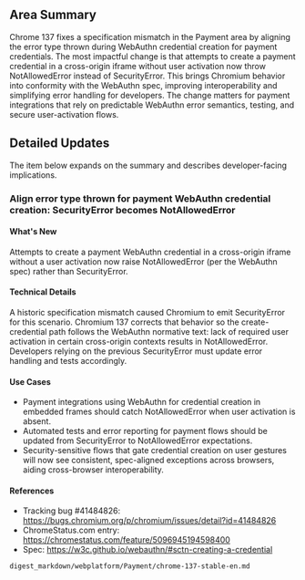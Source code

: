 ## Area Summary

Chrome 137 fixes a specification mismatch in the Payment area by aligning the error type thrown during WebAuthn credential creation for payment credentials. The most impactful change is that attempts to create a payment credential in a cross-origin iframe without user activation now throw NotAllowedError instead of SecurityError. This brings Chromium behavior into conformity with the WebAuthn spec, improving interoperability and simplifying error handling for developers. The change matters for payment integrations that rely on predictable WebAuthn error semantics, testing, and secure user-activation flows.

## Detailed Updates

The item below expands on the summary and describes developer-facing implications.

### Align error type thrown for payment WebAuthn credential creation: SecurityError becomes NotAllowedError

#### What's New
Attempts to create a payment WebAuthn credential in a cross-origin iframe without a user activation now raise NotAllowedError (per the WebAuthn spec) rather than SecurityError.

#### Technical Details
A historic specification mismatch caused Chromium to emit SecurityError for this scenario. Chromium 137 corrects that behavior so the create-credential path follows the WebAuthn normative text: lack of required user activation in certain cross-origin contexts results in NotAllowedError. Developers relying on the previous SecurityError must update error handling and tests accordingly.

#### Use Cases
- Payment integrations using WebAuthn for credential creation in embedded frames should catch NotAllowedError when user activation is absent.
- Automated tests and error reporting for payment flows should be updated from SecurityError to NotAllowedError expectations.
- Security-sensitive flows that gate credential creation on user gestures will now see consistent, spec-aligned exceptions across browsers, aiding cross-browser interoperability.

#### References
- Tracking bug #41484826: https://bugs.chromium.org/p/chromium/issues/detail?id=41484826
- ChromeStatus.com entry: https://chromestatus.com/feature/5096945194598400
- Spec: https://w3c.github.io/webauthn/#sctn-creating-a-credential

```text
digest_markdown/webplatform/Payment/chrome-137-stable-en.md
```